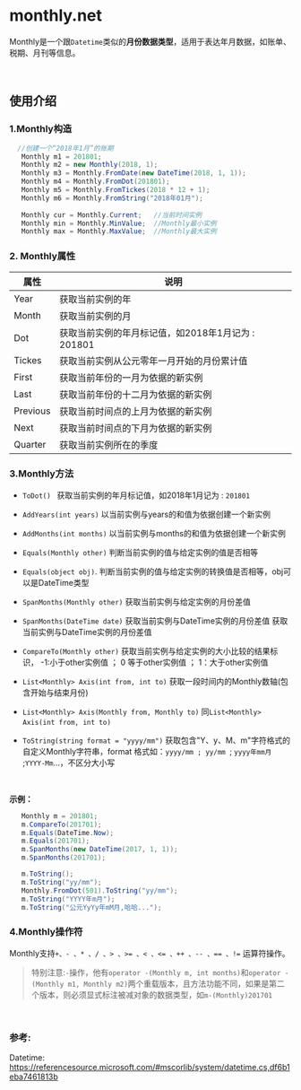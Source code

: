 # monthly.net
Monthly是一个跟`Datetime`类似的**月份数据类型**，适用于表达年月数据，如账单、税期、月刊等信息。

<br/>

## 使用介绍

### 1.Monthly构造
```c#
  //创建一个“2018年1月”的账期
   Monthly m1 = 201801;
   Monthly m2 = new Monthly(2018, 1);
   Monthly m3 = Monthly.FromDate(new DateTime(2018, 1, 1));
   Monthly m4 = Monthly.FromDot(201801);
   Monthly m5 = Monthly.FromTickes(2018 * 12 + 1);
   Monthly m6 = Monthly.FromString("2018年01月");
   
   Monthly cur = Monthly.Current;	//当前时间实例
   Monthly min = Monthly.MinValue;	//Monthly最小实例
   Monthly max = Monthly.MaxValue;	//Monthly最大实例
```

### 2. Monthly属性
|  属性    |   说明   |
| ---- | ---- |
| Year | 获取当前实例的年 |
| Month | 获取当前实例的月 |
| Dot | 获取当前实例的年月标记值，如2018年1月记为 : 201801 |
| Tickes | 获取当前实例从公元零年一月开始的月份累计值 |
| First | 获取当前年份的一月为依据的新实例 |
| Last | 获取当前年份的十二月为依据的新实例 |
| Previous | 获取当前时间点的上月为依据的新实例 |
| Next | 获取当前时间点的下月为依据的新实例 |
| Quarter | 获取当前实例所在的季度 |


### 3.Monthly方法
- `ToDot() `  获取当前实例的年月标记值，如2018年1月记为 : `201801`
  ​
- `AddYears(int years)`  以当前实例与years的和值为依据创建一个新实例

- `AddMonths(int months)`  以当前实例与months的和值为依据创建一个新实例
  ​
- `Equals(Monthly other)`  判断当前实例的值与给定实例的值是否相等
​
- `Equals(object obj)`. 判断当前实例的值与给定实例的转换值是否相等，obj可以是DateTime类型
​
- `SpanMonths(Monthly other)`  获取当前实例与给定实例的月份差值
 ​
- `SpanMonths(DateTime date)`  获取当前实例与DateTime实例的月份差值
获取当前实例与DateTime实例的月份差值
 ​
- `CompareTo(Monthly other)`  获取当前实例与给定实例的大小比较的结果标识， -1:小于other实例值 ； 0 等于other实例值 ； 1：大于other实例值
 ​
- `List<Monthly> Axis(int from, int to)`  获取一段时间内的Monthly数轴(包含开始与结束月份)
 ​
- `List<Monthly> Axis(Monthly from, Monthly to)`  同`List<Monthly> Axis(int from, int to)`
 ​
- `ToString(string format = "yyyy/mm")`  获取包含"Y、y、M、m"字符格式的自定义Monthly字符串，format 格式如：`yyyy/mm ; yy/mm `; `yyyy年mm月` ;`YYYY-Mm`...，不区分大小写

<br/>

**示例：**
```c#
   Monthly m = 201801;
   m.CompareTo(201701);            
   m.Equals(DateTime.Now);
   m.Equals(201701);
   m.SpanMonths(new DateTime(2017, 1, 1));
   m.SpanMonths(201701);

   m.ToString();
   m.ToString("yy/mm");
   Monthly.FromDot(501).ToString("yy/mm");
   m.ToString("YYYY年m月");
   m.ToString("公元YyYy年mM月,哈哈...");
```

###  4.Monthly操作符
Monthly支持`+、- 、* 、/ 、> 、>= 、< 、<= 、++ 、-- 、== 、!=` 运算符操作。
> 特别注意:`-`操作，他有`operator -(Monthly m, int months)`和`operator -(Monthly m1, Monthly m2)`两个重载版本，且方法功能不同，如果是第二个版本，则必须显式标注被减对象的数据类型，如`m-(Monthly)201701`


<br/>

### 参考:
Datetime:  https://referencesource.microsoft.com/#mscorlib/system/datetime.cs,df6b1eba7461813b	
